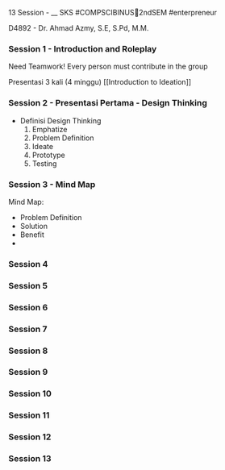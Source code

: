 13 Session - __ SKS
#COMPSCIBINUS🏫2ndSEM #enterpreneur

D4892 - Dr. Ahmad Azmy, S.E, S.Pd, M.M.

### Session 1 - Introduction and Roleplay
Need Teamwork! Every person must contribute in the group

Presentasi 3 kali (4 minggu)
[[Introduction to Ideation]]

### Session 2 - Presentasi Pertama - Design Thinking
- Definisi Design Thinking
  1. Emphatize
  2. Problem Definition
  3. Ideate
  4. Prototype
  5. Testing
### Session 3 - Mind Map
Mind Map: 
- Problem Definition
- Solution
- Benefit
- 
### Session 4
### Session 5
### Session 6
### Session 7
### Session 8
### Session 9
### Session 10
### Session 11
### Session 12
### Session 13